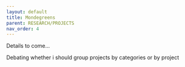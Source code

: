```yaml
---
layout: default
title: Mondegreens
parent: RESEARCH/PROJECTS
nav_order: 4
---
```


Details to come...

Debating whether i should group projects by categories or by project